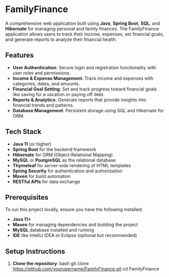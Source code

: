# FamilyFinance

A comprehensive web application built using **Java**, **Spring Boot**, **SQL**, and **Hibernate** for managing personal and family finances. The FamilyFinance application allows users to track their income, expenses, set financial goals, and generate reports to analyze their financial health.

## Features

- **User Authentication**: Secure login and registration functionality with user roles and permissions.
- **Income & Expense Management**: Track income and expenses with categories, dates, and amounts.
- **Financial Goal Setting**: Set and track progress toward financial goals like saving for a vacation or paying off debt.
- **Reports & Analytics**: Generate reports that provide insights into financial trends and patterns.
- **Database Management**: Persistent storage using SQL and Hibernate for ORM.

## Tech Stack

- **Java 11** (or higher)
- **Spring Boot** for the backend framework
- **Hibernate** for ORM (Object-Relational Mapping)
- **MySQL** or **PostgreSQL** as the relational database
- **Thymeleaf** for server-side rendering of HTML templates
- **Spring Security** for authentication and authorization
- **Maven** for build automation
- **RESTful APIs** for data exchange

## Prerequisites

To run this project locally, ensure you have the following installed:

- **Java 11+**
- **Maven** for managing dependencies and building the project
- **MySQL** database installed and running
- **IDE** like IntelliJ IDEA or Eclipse (optional but recommended)

## Setup Instructions

1. **Clone the repository**:
   bash
   git clone https://github.com/yourusername/FamilyFinance.git
   cd FamilyFinance

